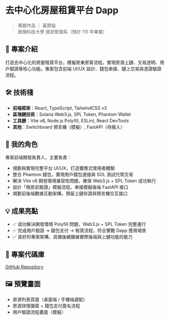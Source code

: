 # 去中心化房屋租賃平台 Dapp

> 專題作品 ｜ 黃贊倫  
> 致理科技大學 資訊管理系（預計 115 年畢業）

## 📌 專案介紹
打造去中心化的房屋租賃平台，模擬房東房客流程，實現房源上鏈、交易透明、用戶驗證等核心功能。專案包含前端 UI/UX 設計、錢包串接、鏈上交易與憑證驗證流程。

## 🛠 技術棧
- **前端框架**：React, TypeScript, TailwindCSS v3
- **區塊鏈技術**：Solana Web3.js, SPL Token, Phantom Wallet
- **工具鏈**：Vite v6, Node.js Polyfill, ESLint, React DevTools
- **其他**：Switchboard 預言機（模擬）, FastAPI（待接入）

## 🎯 我的角色
專案前端開發負責人，主要負責：
- 規劃與實現完整平台 UI/UX，打造響應式使用者體驗
- 整合 Phantom 錢包，實現用戶錢包連接與 SOL 測試代幣交易
- 解決 Vite v6 開發環境兼容性問題，確保 Web3.js + SPL Token 成功執行
- 設計「租房前驗證」模擬流程，串接模擬後端 FastAPI 接口
- 規劃前後端數據互動架構，預留上鏈存證與預言機交互接口

## 💡 成果亮點
- ✅ 成功解決開發環境 Polyfill 問題，Web3.js + SPL Token 完整運行
- ✅ 完成用戶驗證 → 錢包支付 → 租賃流程，符合實戰 Dapp 應用場景
- ✅ 良好的專案架構，具備後續擴展實際後端與上鏈功能的能力

## 🔗 專案代碼庫
[GitHub Repository](https://github.com/xiaomao0512)

## 🖼️ 預覽畫面
- 房源列表頁面（桌面端 / 手機端適配）
- 房源詳情彈窗 + 錢包支付簽名流程
- 用戶驗證流程畫面（模擬）
